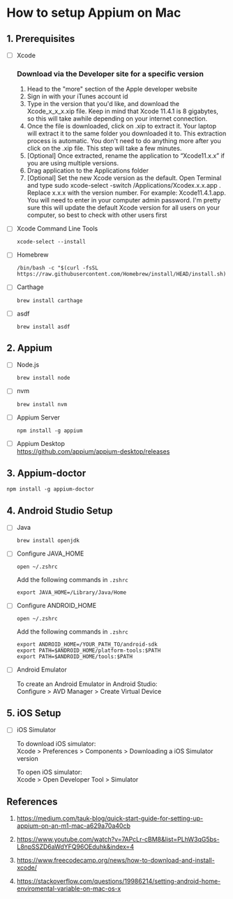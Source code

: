 # How to setup Appium on Mac

## 1. Prerequisites

- [ ] Xcode  
    ### Download via the Developer site for a specific version  

    1. Head to the "more" section of the Apple developer website
    2. Sign in with your iTunes account id
    3. Type in the version that you'd like, and download the Xcode_x_x_x.xip file. Keep in mind that Xcode 11.4.1 is 8 gigabytes, so this will take awhile depending on your internet connection.
    4. Once the file is downloaded, click on .xip to extract it. Your laptop will extract it to the same folder you downloaded it to. This extraction process is automatic. You don't need to do anything more after you click on the .xip file. This step will take a few minutes.
    5. [Optional] Once extracted, rename the application to “Xcode11.x.x” if you are using multiple versions.
    6. Drag application to the Applications folder
    7. [Optional] Set the new Xcode version as the default. Open Terminal and type sudo xcode-select -switch /Applications/Xcodex.x.x.app . Replace x.x.x with the version number. For example: Xcode11.4.1.app. You will need to enter in your computer admin password. I'm pretty sure this will update the default Xcode version for all users on your computer, so best to check with other users first  
- [ ] Xcode Command Line Tools
    ```
    xcode-select --install
    ```
- [ ] Homebrew
    ```
    /bin/bash -c "$(curl -fsSL https://raw.githubusercontent.com/Homebrew/install/HEAD/install.sh)"
    ```
- [ ] Carthage
    ```
    brew install carthage
    ```
- [ ] asdf
    ```
    brew install asdf
    ```

## 2. Appium
- [ ] Node.js
    ```
    brew install node
    ```
- [ ] nvm
    ```
    brew install nvm
    ```
- [ ] Appium Server
    ```
    npm install -g appium
    ```
- [ ] Appium Desktop  
https://github.com/appium/appium-desktop/releases

## 3. Appium-doctor
```
npm install -g appium-doctor
```

## 4. Android Studio Setup
- [ ] Java
    ```
    brew install openjdk
    ```
- [ ] Configure JAVA_HOME
    ```
    open ~/.zshrc
    ```

    Add the following commands in ```.zshrc```
    ```
    export JAVA_HOME=/Library/Java/Home
    ```

- [ ] Configure ANDROID_HOME
    ```
    open ~/.zshrc
    ```

    Add the following commands in ```.zshrc```
    ```
    export ANDROID_HOME=/YOUR_PATH_TO/android-sdk
    export PATH=$ANDROID_HOME/platform-tools:$PATH
    export PATH=$ANDROID_HOME/tools:$PATH
    ```
- [ ] Android Emulator  

    To create an Android Emulator in Android Studio:  
Configure > AVD Manager > Create Virtual Device

## 5. iOS Setup
- [ ] iOS Simulator

    To download iOS simulator:  
Xcode > Preferences > Components > Downloading a iOS Simulator version  

    To open iOS simulator:   
Xcode > Open Developer Tool > Simulator

## References
1. https://medium.com/tauk-blog/quick-start-guide-for-setting-up-appium-on-an-m1-mac-a629a70a40cb

2. https://www.youtube.com/watch?v=7APcLr-cBM8&list=PLhW3qG5bs-L8npSSZD6aWdYFQ96OEduhk&index=4

3. https://www.freecodecamp.org/news/how-to-download-and-install-xcode/

4. https://stackoverflow.com/questions/19986214/setting-android-home-enviromental-variable-on-mac-os-x